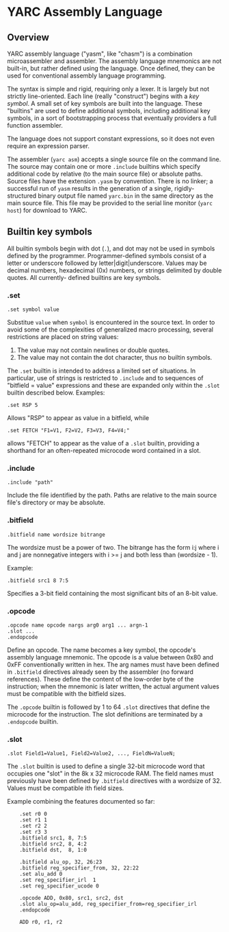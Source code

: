 # YARC Assembly Language

## Overview

YARC assembly language ("yasm", like "chasm") is a combination microassembler
and assembler. The assembly language mnemonics are not built-in, but rather
defined using the language. Once defined, they can be used for conventional
assembly language programming.

The syntax is simple and rigid, requiring only a lexer. It is largely but
not strictly line-oriented. Each line (really "construct") begins with a
_key symbol_. A small set of key symbols are built into the language. These
"builtins" are used to define additional symbols, including additional key
symbols, in a sort of bootstrapping process that eventually providers a full
function assembler.

The language does not support constant expressions, so it does not even require
an expression parser.

The assembler (`yarc asm`) accepts a single source file on the command line.
The source may contain one or more `.include` builtins which specify additional
code by relative (to the main source file) or absolute paths. Source files have
the extension `.yasm` by convention. There is no linker; a successful run of
`yasm` results in the generation of a single, rigidly-structured binary output
file named `yarc.bin` in the same directory as the main source file. This file
may be provided to the serial line monitor (`yarc host`) for download to YARC.

## Builtin key symbols

All builtin symbols begin with dot (`.`), and dot may not be used in symbols
defined by the programmer. Programmer-defined symbols consist of a letter or
underscore followed by letter|digit|underscore. Values may be decimal numbers,
hexadecimal (0x) numbers, or strings delimited by double quotes. All currently-
defined builtins are key symbols.

### .set

```
.set symbol value
```

Substitue `value` when `symbol` is encountered in the source text. In order
to avoid some of the complexities of generalized macro processing, several
restrictions are placed on string values:

1. The value may not contain newlines or double quotes.
1. The value may not contain the dot character, thus no builtin symbols.

The `.set` builtin is intended to address a limited set of situations. In
particular, use of strings is restricted to `.include` and to sequences of
"bitfield = value" expressions and these are expanded only within the `.slot`
builtin described below. Examples:

```
.set RSP 5
```

Allows "RSP" to appear as value in a bitfield, while

```
.set FETCH "F1=V1, F2=V2, F3=V3, F4=V4;"
```

allows "FETCH" to appear as the value of a `.slot` builtin, providing a
shorthand for an often-repeated microcode word contained in a slot.

### .include

```
.include "path"
```

Include the file identified by the path. Paths are relative to the main
source file's directory or may be absolute.

### .bitfield

```
.bitfield name wordsize bitrange
```

The wordsize must be a power of two. The bitrange has the form i:j where
i and j are nonnegative integers with i >= j and both less than (wordsize - 1).

Example:

```
.bitfield src1 8 7:5
```

Specifies a 3-bit field containing the most significant bits of an 8-bit value.

### .opcode

```
.opcode name opcode nargs arg0 arg1 ... argn-1
.slot ...
.endopcode
```

Define an opcode. The name becomes a key symbol, the opcode's assembly
language mnemonic. The opcode is a value between 0x80 and 0xFF
conventionally written in hex.  The arg names must have been defined in
`.bitfield` directives already seen by the assembler (no forward references).
These define the content of the low-order byte of the instruction; when the
mnemonic is later written, the actual argument values must be compatible
with the bitfield sizes.

The `.opcode` builtin is followed by 1 to 64 `.slot` directives that define
the microcode for the instruction. The slot definitions are terminated by
a `.endopcode` builtin.

### .slot

```
.slot Field1=Value1, Field2=Value2, ..., FieldN=ValueN;
```

The `.slot` builtin is used to define a single 32-bit microcode word that
occupies one "slot" in the 8k x 32 microcode RAM. The field names must
previously have been defined by `.bitfield` directives with a wordsize of 32.
Values must be compatible ith field sizes.

Example combining the features documented so far:

```
	.set r0 0
	.set r1 1
	.set r2 2
	.set r3 3
	.bitfield src1, 8, 7:5
	.bitfield src2, 8, 4:2
	.bitfield dst,  8, 1:0

	.bitfield alu_op, 32, 26:23
	.bitfield reg_specifier_from, 32, 22:22
	.set alu_add 0
	.set reg_specifier_irl  1
	.set reg_specifier_ucode 0

	.opcode ADD, 0x80, src1, src2, dst
	.slot alu_op=alu_add, reg_specifier_from=reg_specifier_irl
	.endopcode

	ADD r0, r1, r2
```
